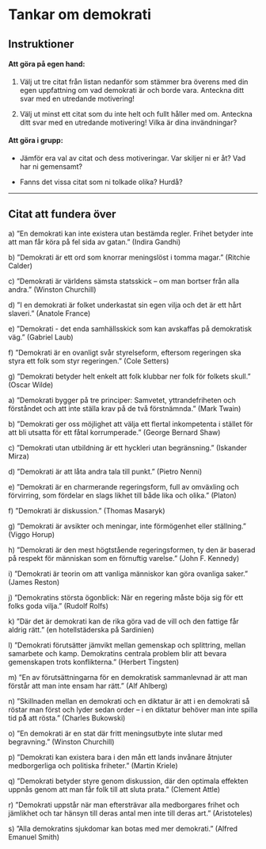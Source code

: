 # Tankar om demokrati

## Instruktioner

#### Att göra på egen hand:

1. Välj ut tre citat från listan nedanför som stämmer bra överens med din egen uppfattning om vad demokrati är och borde vara. Anteckna ditt svar med en utredande motivering!

2. Välj ut minst ett citat som du inte helt och fullt håller med om. Anteckna ditt svar med en utredande motivering! Vilka är dina invändningar?

#### Att göra i grupp:

* Jämför era val av citat och dess motiveringar. Var skiljer ni er åt? Vad har ni gemensamt?
 
* Fanns det vissa citat som ni tolkade olika? Hurdå?

***

## Citat att fundera över

a) ”En demokrati kan inte existera utan bestämda regler. Frihet betyder inte att man får köra på fel sida av gatan.” (Indira Gandhi)

b) ”Demokrati är ett ord som knorrar meningslöst i tomma magar.” (Ritchie Calder)

c) ”Demokrati är världens sämsta statsskick – om man bortser från alla andra.” (Winston Churchill)

d) ”I en demokrati är folket underkastat sin egen vilja och det är ett hårt slaveri.” (Anatole France)

e) ”Demokrati - det enda samhällsskick som kan avskaffas på demokratisk väg.” (Gabriel Laub)

f) ”Demokrati är en ovanligt svår styrelseform, eftersom regeringen ska styra ett folk som styr regeringen.” (Cole Setters)

g) ”Demokrati betyder helt enkelt att folk klubbar ner folk för folkets skull.” (Oscar Wilde)

a) ”Demokrati bygger på tre principer: Samvetet, yttrandefriheten och förståndet och att inte ställa krav på de två förstnämnda.” (Mark Twain)

b) ”Demokrati ger oss möjlighet att välja ett flertal inkompetenta i stället för att bli utsatta för ett fåtal korrumperade.” (George Bernard Shaw)

c) ”Demokrati utan utbildning är ett hyckleri utan begränsning.” (Iskander Mirza)

d) ”Demokrati är att låta andra tala till punkt.” (Pietro Nenni)

e) ”Demokrati är en charmerande regeringsform, full av omväxling och förvirring, som fördelar en slags likhet till både lika och olika.” (Platon)

f) ”Demokrati är diskussion.” (Thomas Masaryk)

g) ”Demokrati är avsikter och meningar, inte förmögenhet eller ställning.” (Viggo Horup)

h) ”Demokrati är den mest högtstående regeringsformen, ty den är baserad på respekt för människan som en förnuftig varelse.” (John F. Kennedy)

i) ”Demokrati är teorin om att vanliga människor kan göra ovanliga saker.” (James Reston)

j) ”Demokratins största ögonblick: När en regering måste böja sig för ett folks goda vilja.” (Rudolf Rolfs)

k) ”Där det är demokrati kan de rika göra vad de vill och den fattige får aldrig rätt.” (en hotellstäderska på Sardinien)

l) ”Demokrati förutsätter jämvikt mellan gemenskap och splittring, mellan samarbete och kamp. Demokratins centrala problem blir att bevara gemenskapen trots konflikterna.” (Herbert Tingsten)

m) ”En av förutsättningarna för en demokratisk sammanlevnad är att man förstår att man inte ensam har rätt.” (Alf Ahlberg)

n) ”Skillnaden mellan en demokrati och en diktatur är att i en demokrati så röstar man först och lyder sedan order – i en diktatur behöver man inte spilla tid på̊ att rösta.” (Charles Bukowski)

o) ”En demokrati är en stat där fritt meningsutbyte inte slutar med begravning.” (Winston Churchill)

p) ”Demokrati kan existera bara i den mån ett lands invånare åtnjuter medborgerliga och politiska friheter.” (Martin Kriele)

q) ”Demokrati betyder styre genom diskussion, där den optimala effekten uppnås genom att man får folk till att sluta prata.” (Clement Attle)

r) ”Demokrati uppstår när man eftersträvar alla medborgares frihet och jämlikhet och tar hänsyn till deras antal men inte till deras art.” (Aristoteles)

s) ”Alla demokratins sjukdomar kan botas med mer demokrati.” (Alfred Emanuel Smith)


